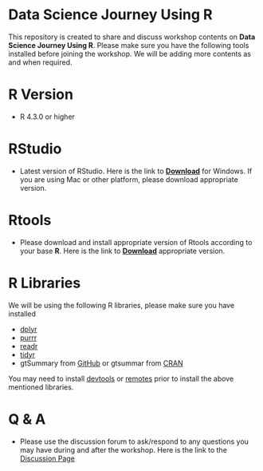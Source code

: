 # Data Science Journey Using R
This repository is created to share and discuss workshop contents on **Data Science Journey Using R**. Please make sure you have the following tools installed before joining the workshop. We will be adding more contents as and when required. 

# R Version
- R 4.3.0 or higher
  
# RStudio
- Latest version of RStudio. Here is the link to [**Download**](https://posit.co/download/rstudio-desktop/) for Windows. If you are using Mac or other platform, please download appropriate version.

# Rtools
- Please download and install appropriate version of Rtools according to your base **R**. Here is the link to [**Download**](https://cran.r-project.org/bin/windows/Rtools/) appropriate version.

# R Libraries 
We will be using the following R libraries, please make sure you have installed

- [dplyr](https://dplyr.tidyverse.org/)
- [purrr](https://purrr.tidyverse.org/)
- [readr](https://readr.tidyverse.org/)
- [tidyr](https://tidyr.tidyverse.org/)
- gtSummary from [GitHub](https://github.com/ddsjoberg/gtsummary) or gtsummar from [CRAN](https://cran.r-project.org/web/packages/gtsummary/index.html)

You may need to install [devtools](https://devtools.r-lib.org/) or [remotes](https://remotes.r-lib.org/) prior to install the above mentioned libraries. 

# Q & A
- Please use the discussion forum to ask/respond to any questions you may have during and after the workshop. Here is the link to the [Discussion Page](https://github.com/jaynal83/dsjr/discussions) 
